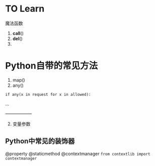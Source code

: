 
# TO Learn
魔法函数
1. __call__()
2. __del__()
3. 

# Python自带的常见方法
1. map()
2. any() 
```
if any(x in request for x in allowed):
```
...

——————

2. 变量参数

## Python中常见的装饰器
@property
@staticmethod
@contextmanager
`from contextlib import contextmanager`
<!--stackedit_data:
eyJoaXN0b3J5IjpbLTc1NjY0MjM2MSw5NTE4MTY0MjcsLTg5Nj
k3MzcyMF19
-->